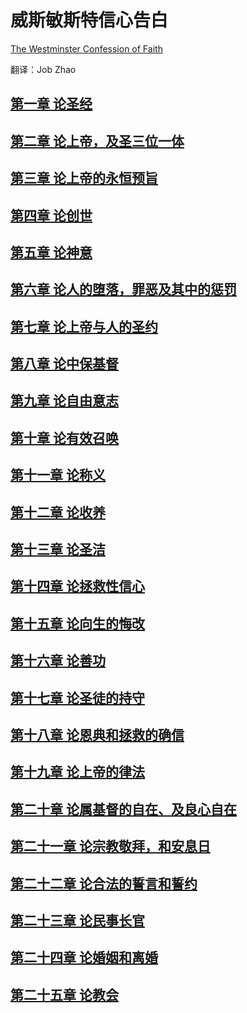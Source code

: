 # 威斯敏斯特信心告白

[The Westminster Confession of Faith](https://westminsterstandards.org/westminster-confession-of-faith/)


翻译：Job Zhao

## [第一章 论圣经](https://zhao-bob.github.io/WCF/chapter1)

## [第二章 论上帝，及圣三位一体](https://zhao-bob.github.io/WCF/chapter2)

## [第三章 论上帝的永恒预旨](https://zhao-bob.github.io/WCF/chapter3)

## [第四章 论创世](https://zhao-bob.github.io/WCF/chapter4)

## [第五章 论神意](https://zhao-bob.github.io/WCF/chapter5)

## [第六章 论人的堕落，罪恶及其中的惩罚](https://zhao-bob.github.io/WCF/chapter6)

## [第七章 论上帝与人的圣约](https://zhao-bob.github.io/WCF/chapter7)

## [第八章 论中保基督](https://zhao-bob.github.io/WCF/chapter8)

## [第九章 论自由意志](https://zhao-bob.github.io/WCF/chapter9)

## [第十章 论有效召唤](https://zhao-bob.github.io/WCF/chapter10)

## [第十一章 论称义](https://zhao-bob.github.io/WCF/chapter11)

## [第十二章 论收养](https://zhao-bob.github.io/WCF/chapter12)

## [第十三章 论圣洁](https://zhao-bob.github.io/WCF/chapter13)

## [第十四章 论拯救性信心](https://zhao-bob.github.io/WCF/chapter14)

## [第十五章 论向生的悔改](https://zhao-bob.github.io/WCF/chapter15)

## [第十六章 论善功](https://zhao-bob.github.io/WCF/chapter16)

## [第十七章 论圣徒的持守](https://zhao-bob.github.io/WCF/chapter17)

## [第十八章 论恩典和拯救的确信](https://zhao-bob.github.io/WCF/chapter18)

## [第十九章 论上帝的律法](https://zhao-bob.github.io/WCF/chapter19)

## [第二十章 论属基督的自在、及良心自在](https://zhao-bob.github.io/WCF/chapter20)

## [第二十一章 论宗教敬拜，和安息日](https://zhao-bob.github.io/WCF/chapter21)

## [第二十二章 论合法的誓言和誓约](https://zhao-bob.github.io/WCF/chapter22)

## [第二十三章 论民事长官](https://zhao-bob.github.io/WCF/chapter23)

## [第二十四章 论婚姻和离婚](https://zhao-bob.github.io/WCF/chapter24)

## [第二十五章 论教会](https://zhao-bob.github.io/WCF/chapter25)



